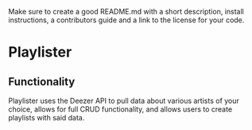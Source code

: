 Make sure to create a good README.md with a short description, install instructions, a contributors guide and a link to the license for your code.

# Playlister

## Functionality

Playlister uses the Deezer API to pull data about various artists of your choice, allows for full CRUD functionality, and allows users to create playlists with said data.

